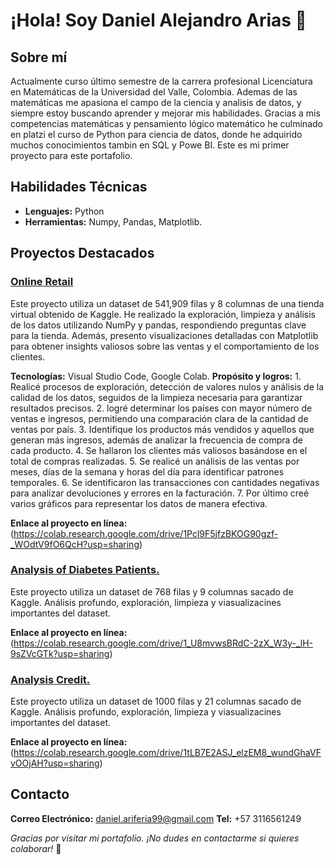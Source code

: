 # ¡Hola! Soy Daniel Alejandro Arias 👋

## Sobre mí
Actualmente curso último semestre de la carrera profesional Licenciatura en Matemáticas de la Universidad del Valle, Colombia. Ademas de las matemáticas me apasiona el campo de la ciencia y analisis de datos, y siempre estoy buscando aprender y mejorar mis habilidades. Gracias a mis competencias matemáticas y pensamiento lógico matemático he culminado en platzi el curso de Python para ciencia de datos, donde he adquirido muchos conocimientos tambin en SQL y Powe BI. Este es mi primer proyecto para este portafolio. 

## Habilidades Técnicas
- **Lenguajes:** Python
- **Herramientas:** Numpy, Pandas, Matplotlib.


## Proyectos Destacados

### [Online Retail](https://github.com/usuario/proyecto1)
Este proyecto utiliza un dataset de 541,909 filas y 8 columnas de una tienda virtual obtenido de Kaggle. He realizado la exploración, limpieza y análisis de los datos utilizando NumPy y pandas, respondiendo preguntas clave para la tienda. Además, presento visualizaciones detalladas con Matplotlib para obtener insights valiosos sobre las ventas y el comportamiento de los clientes.

**Tecnologías:**  Visual Studio Code, Google Colab.
**Propósito y logros:** 1. Realicé procesos de exploración, detección de valores nulos y análisis de la calidad de los datos, seguidos de la limpieza necesaria para garantizar resultados precisos. 2. logré determinar los países con mayor número de ventas e ingresos, permitiendo una comparación clara de la cantidad de ventas por país. 3. Identifique los productos más vendidos y aquellos que generan más ingresos, además de analizar la frecuencia de compra de cada producto. 4. Se hallaron los clientes más valiosos basándose en el total de compras realizadas. 5. Se realicé un análisis de las ventas por meses, días de la semana y horas del día para identificar patrones temporales. 6. Se identificaron las transacciones con cantidades negativas para analizar devoluciones y errores en la facturación. 7. Por último creé varios gráficos para representar los datos de manera efectiva.


**Enlace al proyecto en línea:** (https://colab.research.google.com/drive/1Pcl9F5jfzBKOG90gzf-_WOdtV9fO6QcH?usp=sharing)

### [Analysis of Diabetes Patients.](https://github.com/usuario/proyecto1)
Este proyecto utiliza un dataset de 768 filas y 9 columnas sacado de Kaggle. Análisis profundo, exploración, limpieza y viasualizacines importantes del dataset.

**Enlace al proyecto en línea:** (https://colab.research.google.com/drive/1_U8mvwsBRdC-2zX_W3y-_lH-9sZVcGTk?usp=sharing)

### [Analysis Credit.](https://github.com/usuario/proyecto1)
Este proyecto utiliza un dataset de 1000 filas y 21 columnas sacado de Kaggle. Análisis profundo, exploración, limpieza y viasualizacines importantes del dataset.

**Enlace al proyecto en línea:**(https://colab.research.google.com/drive/1tLB7E2ASJ_elzEM8_wundGhaVFvOOjAH?usp=sharing)


## Contacto
**Correo Electrónico:** daniel.ariferia99@gmail.com
**Tel:** +57 3116561249



*Gracias por visitar mi portafolio. ¡No dudes en contactarme si quieres colaborar!* 🚀
